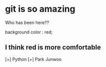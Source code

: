 # git is so amazing

Who has been here??

background color : red;

## I think red is more comfortable

[+] Python
[+] Park Junwoo
